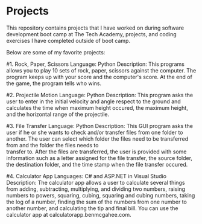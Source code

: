 # Projects
This repository contains projects that I have worked on during software development boot camp at The Tech Academy, projects, and coding exercises I have completed outside of boot camp.  

Below are some of my favorite projects:

#1.  Rock, Paper, Scissors 
     Language: Python
     Description:  This programs allows you to play 10 sets of rock, paper, scissors against the computer.  The program keeps      up with your score and the computer's score.  At the end of the game, the program tells who wins.  
     
#2.  Projectile Motion
     Language: Python
     Description:  This program asks the user to enter in the initial velocity and angle respect to the ground and calculates      the time when maximum height occured, the maximum height, and the horizontal range of the projectile.  
     
#3.  File Transfer
     Language: Python
     Description:  This GUI program asks the user if he or she wants to check and/or transfer files from one folder to            another. The user can select which folder the files need to be transferred from and the folder the files needs to   
     transfer to. After the files are transferred, the user is provided with some information such as a letter assigned for       the file transfer, the source folder, the destination folder, and the time stamp when the file transfer occured.  

#4.  Calculator App
     Languages: C# and ASP.NET in Visual Studio 
     Description:  The calculator app allows a user to calculate several things from adding, subtracting, multiplying, and 
     dividing two numbers, raising numbers to powers, squaring, cubing, squaring and cubing numbers, taking the log of a 
     number, finding the sum of the numbers from one number to another number, and calculating the tip and final bill.
     You can use the calculator app at calculatorapp.benmcgahee.com.  
